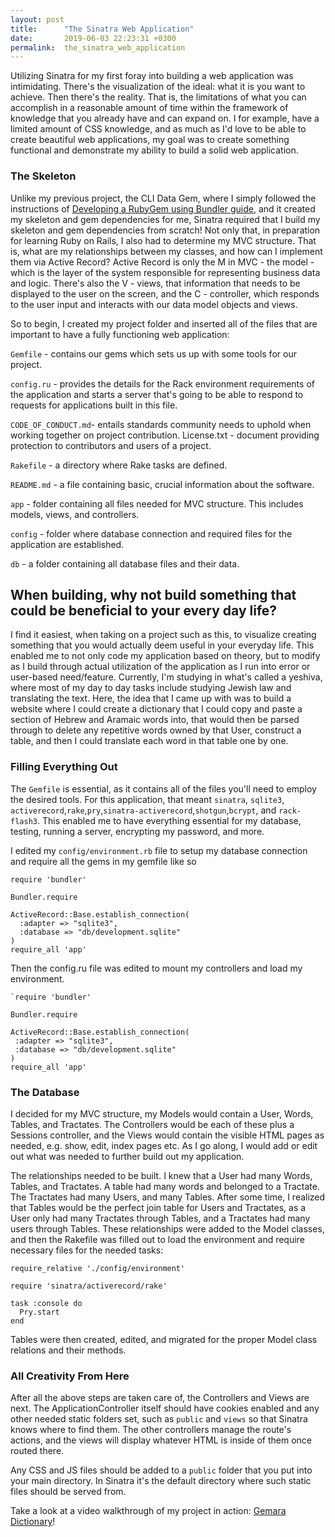 ```yaml
---
layout: post
title:      "The Sinatra Web Application"
date:       2019-06-03 22:23:31 +0300
permalink:  the_sinatra_web_application
---
```


Utilizing Sinatra for my first foray into building a web application was intimidating. There's the visualization of the ideal: what it is you want to achieve. Then there's the reality. That is, the limitations of what you can accomplish in a reasonable amount of time within the framework of knowledge that you already have and can expand on. I for example, have a limited amount of CSS knowledge, and as much as I'd love to be able to create beautiful web applications, my goal was to create something functional and demonstrate my ability to build a solid web application.

### The Skeleton

Unlike my previous project, the CLI Data Gem, where I simply followed the instructions of [Developing a RubyGem using Bundler guide](https://bundler.io/v1.13/guides/creating_gem), and it created my skeleton and gem dependencies for me, Sinatra required that I build my skeleton and gem dependencies from scratch! Not only that, in preparation for learning Ruby on Rails, I also had to determine my MVC structure. That is, what are my relationships between my classes, and how can I implement them via Active Record? Active Record is only the M in MVC - the model - which is the layer of the system responsible for representing business data and logic. There's also the V - views, that information that needs to be displayed to the user on the screen, and the C - controller, which responds to the user input and interacts with our data model objects and views.

So to begin, I created my project folder and inserted all of the files that are important to have a fully functioning web application:

`Gemfile` - contains our gems which sets us up with some tools for our project.

`config.ru` - provides the details for the Rack environment requirements of the application and starts a server that's going to be able to respond to requests for applications built in this file.

`CODE_OF_CONDUCT.md`- entails standards community needs to uphold when working together on project contribution.
License.txt - document providing protection to contributors and users of a project.

`Rakefile` - a directory where Rake tasks are defined.

`README.md` - a file containing basic, crucial information about the software.

`app` - folder containing all files needed for MVC structure. This includes models, views, and controllers.

`config` - folder where database connection and required files for the application are established.

`db` - a folder containing all database files and their data.

## When building, why not build something that could be beneficial to your every day life?

I find it easiest, when taking on a project such as this, to visualize creating something that you would actually deem useful in your everyday life. This enabled me to not only code my application based on theory, but to modify as I build through actual utilization of the application as I run into error or user-based need/feature. Currently, I'm studying in what's called a yeshiva, where most of my day to day tasks include studying Jewish law and translating the text. Here, the idea that I came up with was to build a website where I could create a dictionary that I could copy and paste a section of Hebrew and Aramaic words into, that would then be parsed through to delete any repetitive words owned by that User, construct a table, and then I could translate each word in that table one by one.

### Filling Everything Out

The `Gemfile` is essential, as it contains all of the files you'll need to employ the desired tools. For this application, that meant `sinatra`, `sqlite3`, `activerecord`,`rake`,`pry`,`sinatra-activerecord`,`shotgun`,`bcrypt`, and `rack-flash3`. This enabled me to have everything essential for my database, testing, running a server, encrypting my password, and more.

I edited my `config/environment.rb` file to setup my database connection and require all the gems in my gemfile like so

```
require 'bundler'

Bundler.require

ActiveRecord::Base.establish_connection(
  :adapter => "sqlite3",
  :database => "db/development.sqlite"
)
require_all 'app'
```

 Then the config.ru file was edited to mount my controllers and load my environment.
 
 ```
 `require 'bundler'

Bundler.require

ActiveRecord::Base.establish_connection(
  :adapter => "sqlite3",
  :database => "db/development.sqlite"
)
require_all 'app'
```

### The Database

I decided for my MVC structure, my Models would contain a User, Words, Tables, and Tractates. The Controllers would be each of these plus a Sessions controller, and the Views would contain the visible HTML pages as needed, e.g. show, edit, index pages etc. As I go along, I would add or edit out what was needed to further build out my application.

The relationships needed to be built. I knew that a User had many Words, Tables, and Tractates. A table had many words and belonged to a Tractate. The Tractates had many Users, and many Tables. After some time, I realized that Tables would be the perfect join table for Users and Tractates, as a User only had many Tractates through Tables, and a Tractates had many users through Tables. These relationships were added to the Model classes, and then the Rakefile was filled out to load the environment and require necessary files for the needed tasks:

```
require_relative './config/environment'

require 'sinatra/activerecord/rake'

task :console do
  Pry.start
end
```

Tables were then created, edited, and migrated for the proper Model class relations and their methods.

### All Creativity From Here

After all the above steps are taken care of, the Controllers and Views are next. The ApplicationController itself should have cookies enabled and any other needed static folders set, such as `public` and `views` so that Sinatra knows where to find them. The other controllers manage the route's actions, and the views will display whatever HTML is inside of them once routed there.

Any CSS and JS files should be added to a `public` folder that you put into your main directory. In Sinatra it's the default directory where such static files should be served from.

Take a look at a video walkthrough of my project in action: [Gemara Dictionary](https://youtu.be/KBymCwTrjoM)!